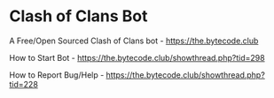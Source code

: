 # Clash of Clans Bot
A Free/Open Sourced Clash of Clans bot - https://the.bytecode.club

How to Start Bot - https://the.bytecode.club/showthread.php?tid=298

How to Report Bug/Help - https://the.bytecode.club/showthread.php?tid=228
